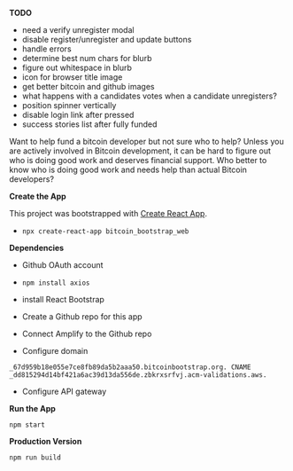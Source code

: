 **TODO**

- need a verify unregister modal
- disable register/unregister and update buttons
- handle errors
- determine best num chars for blurb
- figure out whitespace in blurb
- icon for browser title image
- get better bitcoin and github images
- what happens with a candidates votes when a candidate unregisters?
- position spinner vertically
- disable login link after pressed
- success stories list after fully funded

Want to help fund a bitcoin developer but not sure who to help? Unless you are actively involved in Bitcoin development, it can be hard to figure out who is doing good work and deserves financial support. Who better to know who is doing good work and needs help than actual Bitcoin developers?


**Create the App**

This project was bootstrapped with [Create React App](https://github.com/facebook/create-react-app).

- `npx create-react-app bitcoin_bootstrap_web`

**Dependencies**

- Github OAuth account
- `npm install axios`
- install React Bootstrap

- Create a Github repo for this app
- Connect Amplify to the Github repo
- Configure domain

`_67d959b18e055e7ce8fb89da5b2aaa50.bitcoinbootstrap.org. CNAME _dd815294d14bf421a6ac39d13da556de.zbkrxsrfvj.acm-validations.aws.`

- Configure API gateway

**Run the App**

`npm start`

**Production Version**

`npm run build`

